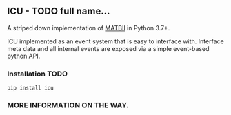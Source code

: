 ## ICU - TODO full name...

A striped down implementation of [MATBII](https://matb.larc.nasa.gov/) in Python 3.7+.

ICU implemented as an event system that is easy to interface with. Interface meta data and all internal events are exposed via a simple event-based python API.

### Installation TODO

```
pip install icu
```

### MORE INFORMATION ON THE WAY.


